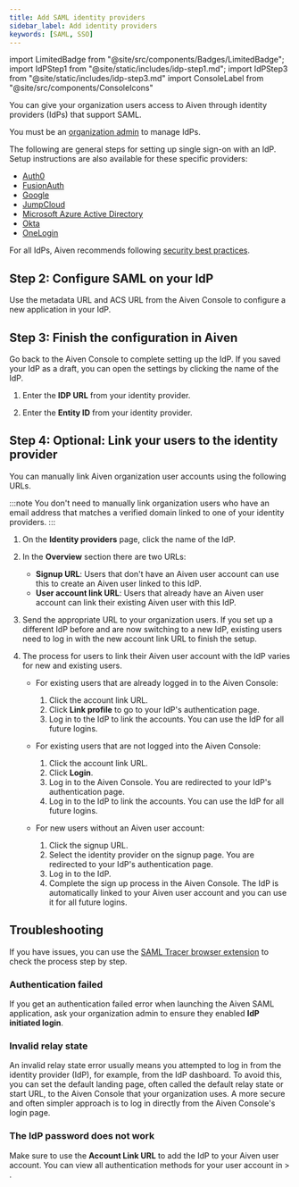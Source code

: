 ```yaml
---
title: Add SAML identity providers
sidebar_label: Add identity providers
keywords: [SAML, SSO]
---
```

<!-- vale off -->
import LimitedBadge from "@site/src/components/Badges/LimitedBadge";
import IdPStep1 from "@site/static/includes/idp-step1.md";
import IdPStep3 from "@site/static/includes/idp-step3.md"
import ConsoleLabel from "@site/src/components/ConsoleIcons"

<!-- vale on -->

You can give your organization users access to Aiven through identity providers (IdPs) that support SAML.

You must be an [organization admin](/docs/platform/concepts/permissions) to manage IdPs.

The following are general steps for setting up single sign-on with an IdP. Setup
instructions are also available for these specific providers:

-   [Auth0](/docs/platform/howto/saml/add-auth0-idp)
-   [FusionAuth](/docs/platform/howto/saml/add-fusionauth-idp)
-   [Google](/docs/platform/howto/saml/add-google-idp)
-   [JumpCloud](/docs/platform/howto/saml/add-jumpcloud-idp)
-   [Microsoft Azure Active Directory](/docs/platform/howto/saml/add-azure-idp)
-   [Okta](/docs/platform/howto/saml/add-okta-idp)
-   [OneLogin](/docs/platform/howto/saml/add-onelogin-idp)

For all IdPs, Aiven recommends following [security best practices](/docs/platform/howto/list-identity-providers).

<IdPStep1/>

## Step 2: Configure SAML on your IdP

Use the metadata URL and ACS URL from the Aiven Console to configure a
new application in your IdP.

## Step 3: Finish the configuration in Aiven

Go back to the Aiven Console to complete setting up the IdP. If you saved your IdP as a
draft, you can open the settings by clicking the name of the IdP.

1. Enter the **IDP URL** from your identity provider.

1. Enter the **Entity ID** from your identity provider.

<IdPStep3/>

## Step 4: Optional: Link your users to the identity provider

You can manually link Aiven organization user accounts using the following URLs.

:::note
You don't need to manually link organization users who have an email address that matches
a verified domain linked to one of your identity providers.
:::

1. On the **Identity providers** page, click the name of the IdP.

1. In the **Overview** section there are two URLs:
    -   **Signup URL**: Users that don't have an Aiven user account can
        use this to create an Aiven user linked to this IdP.
    -   **User account link URL**: Users that already have an Aiven user
        account can link their existing Aiven user with this IdP.

1. Send the appropriate URL to your organization users. If you set up a
    different IdP before and are now switching to a new IdP, existing
    users need to log in with the new account link URL to finish the
    setup.

1. The process for users to link their Aiven user account with the IdP varies for new and
   existing users.

   -   For existing users that are already logged in to the Aiven Console:
       1. Click the account link URL.
       1. Click **Link profile** to go to your IdP's authentication page.
       1. Log in to the IdP to link the accounts. You can use the IdP
          for all future logins.

   -   For existing users that are not logged into the Aiven Console:
       1. Click the account link URL.
       1. Click **Login**.
       1. Log in to the Aiven Console. You are redirected to your IdP's authentication page.
       1. Log in to the IdP to link the accounts. You can use the IdP for all future logins.

   -   For new users without an Aiven user account:
       1. Click the signup URL.
       1. Select the identity provider on the signup page. You are redirected to your
          IdP's authentication page.
       1. Log in to the IdP.
       1. Complete the sign up process in the Aiven Console. The IdP is automatically linked
          to your Aiven user account and you can use it for all future logins.

## Troubleshooting

If you have issues, you can use the
[SAML Tracer browser extension](https://addons.mozilla.org/firefox/addon/saml-tracer/)
to check the process step by step.

### Authentication failed

If you get an authentication failed error when launching the Aiven SAML application,
ask your organization admin to ensure they enabled **IdP initiated login**.

### Invalid relay state

An invalid relay state error usually means you attempted to log in from the
identity provider (IdP), for example, from the IdP dashboard. To avoid this, you can set
the default landing page, often called the default relay state or start URL, to the
Aiven Console that your organization uses. A more secure and often simpler approach
is to log in directly from the Aiven Console's login page.

### The IdP password does not work

Make sure to use the **Account Link URL** to add the IdP to your
Aiven user account. You can view all authentication methods for your user account in
<ConsoleLabel name="userinformation"/> > <ConsoleLabel name="authenticationmethod"/>.
